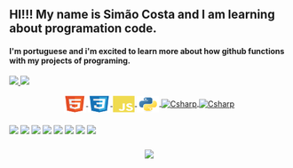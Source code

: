 ## HI!!! My name is Simão Costa and I am learning about programation code.<br>
#### I'm portuguese and i'm excited to learn more about how github functions with my projects of programing.
<div>
  <a href="https://github.com/SimaDinisVC">
  <img width="380em" src="https://github-readme-stats.vercel.app/api?username=SimaDinisVC&show_icons=true&theme=nord&include_all_commits=true&count_private=true"/>
  <img width="455em" src="https://github-readme-stats.vercel.app/api/top-langs/?username=SimaDinisVC&layout=compact&langs_count=7&theme=nord"/>
</div>
<div style="display: inline_block" align=center><br>
  <img align="center" alt="HTML" height="30" width="40" src="https://raw.githubusercontent.com/devicons/devicon/master/icons/html5/html5-original.svg">
  <img align="center" alt="CSS" height="30" width="40" src="https://raw.githubusercontent.com/devicons/devicon/master/icons/css3/css3-original.svg">
  <img align="center" alt="Js" height="30" width="40" src="https://raw.githubusercontent.com/devicons/devicon/master/icons/javascript/javascript-plain.svg">
  <img align="center" alt="Python" height="30" width="40" src="https://raw.githubusercontent.com/devicons/devicon/master/icons/python/python-original.svg">
  <img align="center" alt="Csharp" height="30" width="40" src="https://cdn.jsdelivr.net/gh/devicons/devicon/icons/csharp/csharp-original.svg">
  <img align="center" alt="Csharp" height="30" width="40" src="https://cdn.jsdelivr.net/gh/devicons/devicon/icons/cplusplus/cplusplus-original.svg">
</div>

###

<div>
 <a href="https://www.paypal.com/paypalme/simadinis"><img src="https://img.shields.io/badge/PayPal-00457C?style=for-the-badge&logo=paypal&logoColor=white"></a>
 <a href="https://www.discord.com/users/619620655322890241"><img src="https://img.shields.io/badge/Discord-7289DA?style=for-the-badge&logo=discord&logoColor=white"></a>
 <a href="https://steamcommunity.com/id/simadinis/"><img src="https://img.shields.io/badge/Steam-000000?style=for-the-badge&logo=steam&logoColor=white"></a>
 <a href="https://www.reddit.com/user/Fragrant-Sprinkles79"><img src="https://img.shields.io/badge/Reddit-FF4500?style=for-the-badge&logo=reddit&logoColor=white"></a>
 <a href="https://www.instagram.com/simadinisvc/"><img src="https://img.shields.io/badge/Instagram-E4405F?style=for-the-badge&logo=instagram&logoColor=white"></a>
 <a href="https://twitter.com/simadinisvc"><img src="https://img.shields.io/badge/Twitter-1DA1F2?style=for-the-badge&logo=twitter&logoColor=white"></a>
 <a href="https://www.linkedin.com/in/simão-costa-b6b048227/"><img src="https://img.shields.io/badge/LinkedIn-0077B5?style=for-the-badge&logo=linkedin&logoColor=white"></a>
 <a href="mailto:simadinisvc@gmail.com"><img src="https://img.shields.io/badge/Gmail-D14836?style=for-the-badge&logo=gmail&logoColor=white"></a>
</div>
  
###

<div align="center">
 <img align="center" height="470" src = "https://camo.githubusercontent.com/c7349616e6995fa3b26b1a0218895bf12f1c99eef377122dd7a91b2e71dc144c/68747470733a2f2f6861636b65726e6f6f6e2e636f6d2f696d616765732f66327078333666792e676966">
</div>